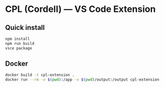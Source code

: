 
# CPL (Cordell) — VS Code Extension
## Quick install
```bash
npm install
npm run build
vsce package
```

## Docker
```bash
docker build -t cpl-extension .
docker run --rm -v $(pwd):/app -v $(pwd)/output:/output cpl-extension
```
